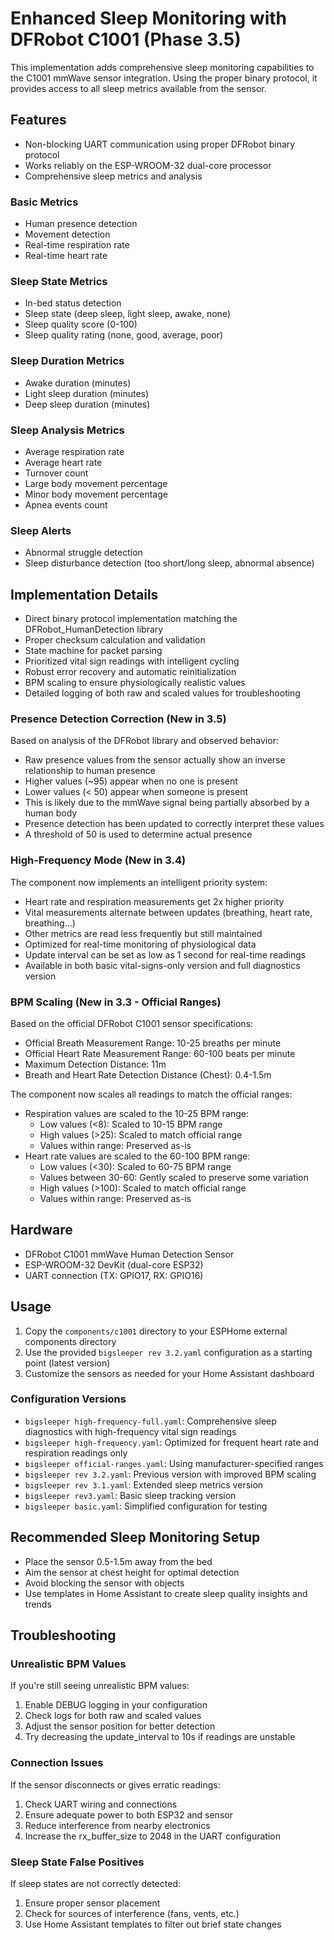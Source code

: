 # Enhanced Sleep Monitoring with DFRobot C1001 (Phase 3.5)

This implementation adds comprehensive sleep monitoring capabilities to the C1001 mmWave sensor integration. 
Using the proper binary protocol, it provides access to all sleep metrics available from the sensor.

## Features
- Non-blocking UART communication using proper DFRobot binary protocol
- Works reliably on the ESP-WROOM-32 dual-core processor
- Comprehensive sleep metrics and analysis

### Basic Metrics
- Human presence detection
- Movement detection
- Real-time respiration rate
- Real-time heart rate

### Sleep State Metrics
- In-bed status detection
- Sleep state (deep sleep, light sleep, awake, none)
- Sleep quality score (0-100)
- Sleep quality rating (none, good, average, poor)

### Sleep Duration Metrics
- Awake duration (minutes)
- Light sleep duration (minutes)
- Deep sleep duration (minutes)

### Sleep Analysis Metrics
- Average respiration rate
- Average heart rate
- Turnover count
- Large body movement percentage
- Minor body movement percentage
- Apnea events count

### Sleep Alerts
- Abnormal struggle detection
- Sleep disturbance detection (too short/long sleep, abnormal absence)

## Implementation Details
- Direct binary protocol implementation matching the DFRobot_HumanDetection library
- Proper checksum calculation and validation
- State machine for packet parsing
- Prioritized vital sign readings with intelligent cycling
- Robust error recovery and automatic reinitialization
- BPM scaling to ensure physiologically realistic values
- Detailed logging of both raw and scaled values for troubleshooting

### Presence Detection Correction (New in 3.5)
Based on analysis of the DFRobot library and observed behavior:
- Raw presence values from the sensor actually show an inverse relationship to human presence
- Higher values (~95) appear when no one is present
- Lower values (< 50) appear when someone is present
- This is likely due to the mmWave signal being partially absorbed by a human body
- Presence detection has been updated to correctly interpret these values
- A threshold of 50 is used to determine actual presence

### High-Frequency Mode (New in 3.4)
The component now implements an intelligent priority system:
- Heart rate and respiration measurements get 2x higher priority
- Vital measurements alternate between updates (breathing, heart rate, breathing...)
- Other metrics are read less frequently but still maintained
- Optimized for real-time monitoring of physiological data
- Update interval can be set as low as 1 second for real-time readings
- Available in both basic vital-signs-only version and full diagnostics version

### BPM Scaling (New in 3.3 - Official Ranges)
Based on the official DFRobot C1001 sensor specifications:
- Official Breath Measurement Range: 10-25 breaths per minute
- Official Heart Rate Measurement Range: 60-100 beats per minute
- Maximum Detection Distance: 11m
- Breath and Heart Rate Detection Distance (Chest): 0.4-1.5m

The component now scales all readings to match the official ranges:
- Respiration values are scaled to the 10-25 BPM range:
  - Low values (<8): Scaled to 10-15 BPM range
  - High values (>25): Scaled to match official range
  - Values within range: Preserved as-is
- Heart rate values are scaled to the 60-100 BPM range:
  - Low values (<30): Scaled to 60-75 BPM range
  - Values between 30-60: Gently scaled to preserve some variation
  - High values (>100): Scaled to match official range
  - Values within range: Preserved as-is

## Hardware
- DFRobot C1001 mmWave Human Detection Sensor
- ESP-WROOM-32 DevKit (dual-core ESP32)
- UART connection (TX: GPIO17, RX: GPIO16)

## Usage
1. Copy the `components/c1001` directory to your ESPHome external components directory
2. Use the provided `bigsleeper rev 3.2.yaml` configuration as a starting point (latest version)
3. Customize the sensors as needed for your Home Assistant dashboard

### Configuration Versions
- `bigsleeper high-frequency-full.yaml`: Comprehensive sleep diagnostics with high-frequency vital sign readings
- `bigsleeper high-frequency.yaml`: Optimized for frequent heart rate and respiration readings only
- `bigsleeper official-ranges.yaml`: Using manufacturer-specified ranges
- `bigsleeper rev 3.2.yaml`: Previous version with improved BPM scaling
- `bigsleeper rev 3.1.yaml`: Extended sleep metrics version
- `bigsleeper rev3.yaml`: Basic sleep tracking version
- `bigsleeper basic.yaml`: Simplified configuration for testing

## Recommended Sleep Monitoring Setup
- Place the sensor 0.5-1.5m away from the bed
- Aim the sensor at chest height for optimal detection
- Avoid blocking the sensor with objects
- Use templates in Home Assistant to create sleep quality insights and trends

## Troubleshooting

### Unrealistic BPM Values
If you're still seeing unrealistic BPM values:
1. Enable DEBUG logging in your configuration
2. Check logs for both raw and scaled values
3. Adjust the sensor position for better detection
4. Try decreasing the update_interval to 10s if readings are unstable

### Connection Issues
If the sensor disconnects or gives erratic readings:
1. Check UART wiring and connections
2. Ensure adequate power to both ESP32 and sensor
3. Reduce interference from nearby electronics
4. Increase the rx_buffer_size to 2048 in the UART configuration

### Sleep State False Positives
If sleep states are not correctly detected:
1. Ensure proper sensor placement
2. Check for sources of interference (fans, vents, etc.)
3. Use Home Assistant templates to filter out brief state changes